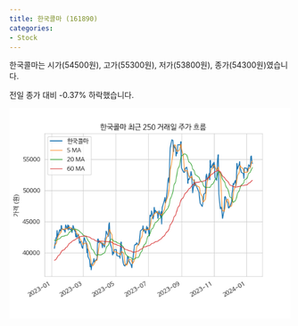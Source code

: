 ```yaml
---
title: 한국콜마 (161890)
categories:
- Stock
---
```


한국콜마는 시가(54500원), 고가(55300원), 저가(53800원), 종가(54300원)였습니다.

전일 종가 대비 -0.37% 하락했습니다.

<!-- more -->

![161890](/assets/images/stock/161890.png)